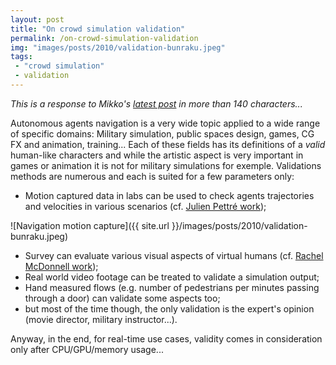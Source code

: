 ```yaml
---
layout: post
title: "On crowd simulation validation"
permalink: /on-crowd-simulation-validation
img: "images/posts/2010/validation-bunraku.jpeg"
tags:
 - "crowd simulation"
 - validation
---
```


*This is a response to Mikko's [latest post](http://digestingduck.blogspot.com/2010/12/style-vs-technique.html) in more than 140 characters...*

Autonomous agents navigation is a very wide topic applied to a wide range of specific domains: Military simulation, public spaces design, games, CG FX and animation, training...
Each of these fields has its definitions of a *valid* human-like characters and while the artistic aspect is very important in games or animation it is not for military simulations for exemple. Validations methods are numerous and each is suited for a few parameters only:
- Motion captured data in labs can be used to check agents trajectories and velocities in various scenarios (cf. [Julien Pettré work](http://www.irisa.fr/bunraku/GENS/jpettre/));

![Navigation motion capture]({{ site.url }}/images/posts/2010/validation-bunraku.jpeg)

- Survey can evaluate various visual aspects of virtual humans (cf. [Rachel McDonnell work](http://gv2.cs.tcd.ie/mcdonner/));
- Real world video footage can be treated to validate a simulation output;
- Hand measured flows (e.g. number of pedestrians per minutes passing through a door) can validate some aspects too;
- but most of the time though, the only validation is the expert's opinion (movie director, military instructor...).

Anyway, in the end, for real-time use cases, validity comes in consideration only after CPU/GPU/memory usage...